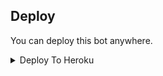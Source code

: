 


## Deploy
You can deploy this bot anywhere.

<details><summary>Deploy To Heroku</summary>
<p>
<br>
<a href="https://heroku.com/deploy?template=https://github.com/Rzeeo/My-Dream">
  <img src="https://www.herokucdn.com/deploy/button.svg" alt="Deploy">
</a>
</p>
</details>

